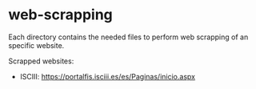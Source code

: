 # web-scrapping

Each directory contains the needed files to perform web scrapping of an specific website.

Scrapped websites:

- ISCIII: <https://portalfis.isciii.es/es/Paginas/inicio.aspx>
